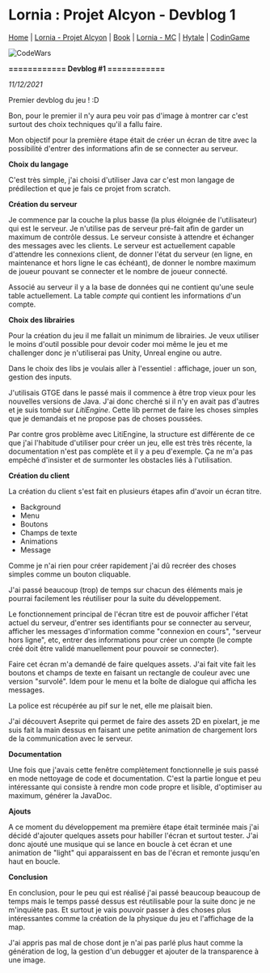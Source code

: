 # Lornia : Projet Alcyon - Devblog 1

[Home](https://evury.github.io/lornia)
 | [Lornia - Projet Alcyon](https://evury.github.io/lornia/Lornia-ProjetAlcyon)
 | [Book](https://evury.github.io/lornia/Book)
 | [Lornia - MC](https://evury.github.io/lornia/Lornia-MC)
 | [Hytale](https://evury.github.io/lornia/Hytale)
 | [CodinGame](https://www.codingame.com/profile/b6e09c38b3e3ffd760cd0d21a064cfb87922051)
 
![CodeWars](https://www.codewars.com/users/Evury/badges/small)


__**============ Devblog #1 ============**__

*11/12/2021*

Premier devblog du jeu ! :D


Bon, pour le premier il n'y aura peu voir pas d'image à montrer car c'est surtout des choix techniques qu'il a fallu faire.

Mon objectif pour la première étape était de créer un écran de titre avec la possibilité d'entrer des informations afin de se connecter au serveur.


__**Choix du langage**__

C'est très simple, j'ai choisi d'utiliser Java car c'est mon langage de prédilection et que je fais ce projet from scratch.


__**Création du serveur**__

Je commence par la couche la plus basse (la plus éloignée de l'utilisateur) qui est le serveur. Je n'utilise pas de serveur pré-fait afin de garder un maximum de contrôle dessus. Le serveur consiste à attendre et échanger des messages avec les clients. Le serveur est actuellement capable d'attendre les connexions client, de donner l'état du serveur (en ligne, en maintenance et hors ligne le cas échéant), de donner le nombre maximum de joueur pouvant se connecter et le nombre de joueur connecté.

Associé au serveur il y a la base de données qui ne contient qu'une seule table actuellement. La table *compte* qui contient les informations d'un compte.


__**Choix des librairies**__

Pour la création du jeu il me fallait un minimum de librairies. Je veux utiliser le moins d'outil possible pour devoir coder moi même le jeu et me challenger donc je n'utiliserai pas Unity, Unreal engine ou autre.

Dans le choix des libs je voulais aller à l'essentiel : affichage, jouer un son, gestion des inputs.

J'utilisais GTGE dans le passé mais il commence à être trop vieux pour les nouvelles versions de Java. J'ai donc cherché si il n'y en avait pas d'autres et je suis tombé sur *LitiEngine*. Cette lib permet de faire les choses simples que je demandais et ne propose pas de choses poussées.

Par contre gros problème avec LitiEngine, la structure est différente de ce que j'ai l'habitude d'utiliser pour créer un jeu, elle est très très récente, la documentation n'est pas complète et il y a peu d'exemple. Ça ne m'a pas empêché d'insister et de surmonter les obstacles liés à l'utilisation.


__**Création du client**__

La création du client s'est fait en plusieurs étapes afin d'avoir un écran titre.
- Background
- Menu
- Boutons
- Champs de texte
- Animations
- Message

Comme je n'ai rien pour créer rapidement j'ai dû recréer des choses simples comme un bouton cliquable.

J'ai passé beaucoup (trop) de temps sur chacun des éléments mais je pourrai facilement les réutiliser pour la suite du développement.

Le fonctionnement principal de l'écran titre est de pouvoir afficher l'état actuel du serveur, d'entrer ses identifiants pour se connecter au serveur, afficher les messages d'information comme "connexion en cours", "serveur hors ligne", etc, entrer des informations pour créer un compte (le compte créé doit être validé manuellement pour pouvoir se connecter).



Faire cet écran m'a demandé de faire quelques assets. J'ai fait vite fait les boutons et champs de texte en faisant un rectangle de couleur avec une version "survolé". Idem pour le menu et la boîte de dialogue qui afficha les messages.

La police est récupérée au pif sur le net, elle me plaisait bien.

J'ai découvert Aseprite qui permet de faire des assets 2D en pixelart, je me suis fait la main dessus en faisant une petite animation de chargement lors de la communication avec le serveur.


__**Documentation**__

Une fois que j'avais cette fenêtre complètement fonctionnelle je suis passé en mode nettoyage de code et documentation. C'est la partie longue et peu intéressante qui consiste à rendre mon code propre et lisible, d'optimiser au maximum, générer la JavaDoc.

__**Ajouts**__


A ce moment du développement ma première étape était terminée mais j'ai décidé d'ajouter quelques assets pour habiller l'écran et surtout tester. J'ai donc ajouté une musique qui se lance en boucle à cet écran et une animation de "light" qui apparaissent en bas de l'écran et remonte jusqu'en haut en boucle.


__**Conclusion**__

En conclusion, pour le peu qui est réalisé j'ai passé beaucoup beaucoup de temps mais le temps passé dessus est réutilisable pour la suite donc je ne m'inquiète pas. Et surtout je vais pouvoir passer à des choses plus intéressantes comme la création de la physique du jeu et l'affichage de la map.

J'ai appris pas mal de chose dont je n'ai pas parlé plus haut comme la génération de log, la gestion d'un debugger et ajouter de la transparence à une image.